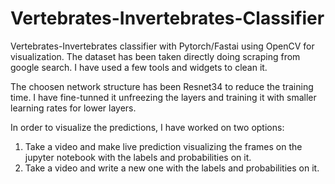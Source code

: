# Vertebrates-Invertebrates-Classifier
Vertebrates-Invertebrates classifier with Pytorch/Fastai using OpenCV for visualization.
The dataset has been taken directly doing scraping from google search. I have used a few tools and widgets to clean it. 

The choosen network structure has been Resnet34 to reduce the training time. I have fine-tunned it unfreezing the layers and training it with smaller learning rates 
for lower layers.

In order to visualize the predictions, I have worked on two options:
1) Take a video and make live prediction visualizing the frames on the jupyter notebook with the labels and probabilities on it.
2) Take a video and write a new one with the labels and probabilities on it.

